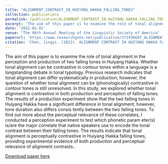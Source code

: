 ```yaml
---
title: "ALIGNMENT_CONTRAST_IN_HUIYANG_HAKKA_FALLING_TONES"
collection: publications
permalink: /publication/ALIGNMENT_CONTRAST_IN_HUIYANG_HAKKA_FALLING_TONES
excerpt: 'The aim of this paper is to examine the role of tonal alignment in the perception and production of two falling tones in Huiyang Hakka. Whether tonal alignment can be contrastive in contour tones within a language is a longstanding debate in tonal typology. Previous research indicates that tonal alignment can differ systematically in production; however, the question of whether tonal alignment can be (phonologically) contrastive in contour tones is still unresolved. In this study, we explored whether tonal alignment is contrastive in both production and perception of falling tones. The results of a production experiment show that the two falling tones in Huiyang Hakka have a significant difference in tonal alignment; however, tone duration also differs consis tently between the two falling tones. To find out more about the perceptual relevance of these correlates, I conducted a perception experiment to test which phonetic param eter(s) is/are the major correlate that native speakers use to encode the tonal contrast between their falling tones. The results indicate that tonal alignment is perceptually contrastive in Huiyang Hakka falling tones, providing experimental evidence of both production and perceptual relevance of alignment contrasts.'
date: '2022-01-01'
venue: "The 96th Annual Meeting of the Linguistic Society of America"
paperurl: 'https://www.researchgate.net/publication/371938607_ALIGNMENT_CONTRAST_IN_HUIYANG_HAKKA_FALLING_TONES'
citation: 'Chen, Jingyi. (2022). ALIGNMENT CONTRAST IN HUIYANG HAKKA FALLING TONES. '
---
```

The aim of this paper is to examine the role of tonal alignment in the perception and production of two falling tones in Huiyang Hakka. Whether tonal alignment can be contrastive in contour tones within a language is a longstanding debate in tonal typology. Previous research indicates that tonal alignment can differ systematically in production; however, the question of whether tonal alignment can be (phonologically) contrastive in contour tones is still unresolved. In this study, we explored whether tonal alignment is contrastive in both production and perception of falling tones. The results of a production experiment show that the two falling tones in Huiyang Hakka have a significant difference in tonal alignment; however, tone duration also differs consis tently between the two falling tones. To find out more about the perceptual relevance of these correlates, I conducted a perception experiment to test which phonetic param eter(s) is/are the major correlate that native speakers use to encode the tonal contrast between their falling tones. The results indicate that tonal alignment is perceptually contrastive in Huiyang Hakka falling tones, providing experimental evidence of both production and perceptual relevance of alignment contrasts..

[Download paper here](https://www.researchgate.net/publication/371938607_ALIGNMENT_CONTRAST_IN_HUIYANG_HAKKA_FALLING_TONES)

